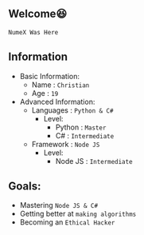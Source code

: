## Welcome😆
`NumeX Was Here`

## Information
- Basic Information:
  - Name : `Christian`
  - Age : `19`
- Advanced Information:
  - Languages : `Python & C#`
    - Level:
      - Python : `Master`
      - C# : `Intermediate`
  - Framework : `Node JS`
    - Level:
      - Node JS : `Intermediate`

## Goals:
  - Mastering `Node JS & C#`
  - Getting better at `making algorithms`
  - Becoming an `Ethical Hacker`

